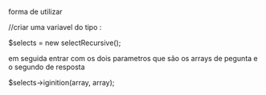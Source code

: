 forma de utilizar

//criar uma variavel do tipo :

$selects = new selectRecursive();

em seguida entrar com os dois parametros que são os arrays de pegunta e o segundo de resposta

$selects->iginition(array, array);
